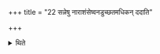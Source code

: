 +++
title = "22 सन्नेषु नाराशंसेष्वनडुच्छतमधिकन् ददाति"

+++

<details><summary>थिते</summary>

सन्नेषु नाराशंसेष्वनडुच्छतमधिकं ददाति २२
</details>
